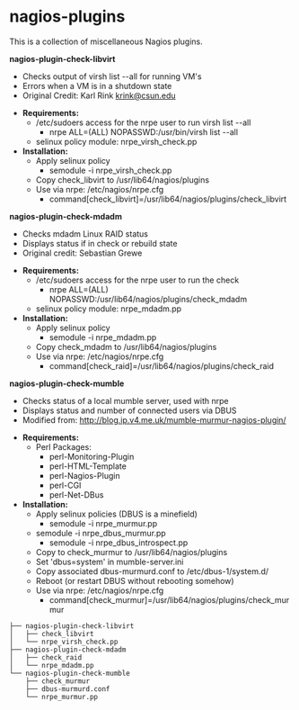 nagios-plugins
===================

This is a collection of miscellaneous Nagios plugins.

**nagios-plugin-check-libvirt**
   - Checks output of virsh list --all for running VM's
   - Errors when a VM is in a shutdown state
   - Original Credit: Karl Rink <krink@csun.edu>
   * __Requirements:__
      - /etc/sudoers access for the nrpe user to run virsh list --all
         - nrpe ALL=(ALL) NOPASSWD:/usr/bin/virsh list --all
      - selinux policy module: nrpe_virsh_check.pp
   * __Installation:__
      - Apply selinux policy
         * semodule -i nrpe_virsh_check.pp
      - Copy check_libvirt to /usr/lib64/nagios/plugins
      - Use via nrpe: /etc/nagios/nrpe.cfg
         * command[check_libvirt]=/usr/lib64/nagios/plugins/check_libvirt
 
**nagios-plugin-check-mdadm**
   - Checks mdadm Linux RAID status
   - Displays status if in check or rebuild state
   - Original credit: Sebastian Grewe
   * __Requirements:__ 
      - /etc/sudoers access for the nrpe user to run the check
         - nrpe ALL=(ALL) NOPASSWD:/usr/lib64/nagios/plugins/check_mdadm
      - selinux policy module: nrpe_mdadm.pp
   * __Installation:__
      - Apply selinux policy
         * semodule -i nrpe_mdadm.pp
      - Copy check_mdadm to /usr/lib64/nagios/plugins
      - Use via nrpe: /etc/nagios/nrpe.cfg
         * command[check_raid]=/usr/lib64/nagios/plugins/check_raid

**nagios-plugin-check-mumble**
   - Checks status of a local mumble server, used with nrpe
   - Displays status and number of connected users via DBUS
   - Modified from: http://blog.ip.v4.me.uk/mumble-murmur-nagios-plugin/
   * __Requirements:__
      - Perl Packages:
         - perl-Monitoring-Plugin 
         - perl-HTML-Template
         - perl-Nagios-Plugin
         - perl-CGI
         - perl-Net-DBus
   * __Installation:__
      - Apply selinux policies (DBUS is a minefield)
         * semodule -i nrpe_murmur.pp
	 * semodule -i nrpe_dbus_murmur.pp
         * semodule -i nrpe_dbus_introspect.pp
      - Copy to check_murmur to /usr/lib64/nagios/plugins
      - Set 'dbus=system' in mumble-server.ini
      - Copy associated dbus-murmurd.conf to /etc/dbus-1/system.d/
      - Reboot (or restart DBUS without rebooting somehow)
      - Use via nrpe: /etc/nagios/nrpe.cfg
         * command[check_murmur]=/usr/lib64/nagios/plugins/check_murmur
```
├── nagios-plugin-check-libvirt
│   ├── check_libvirt
│   └── nrpe_virsh_check.pp
├── nagios-plugin-check-mdadm
│   ├── check_raid
│   └── nrpe_mdadm.pp
└── nagios-plugin-check-mumble
    ├── check_murmur
    ├── dbus-murmurd.conf
    └── nrpe_murmur.pp
```

